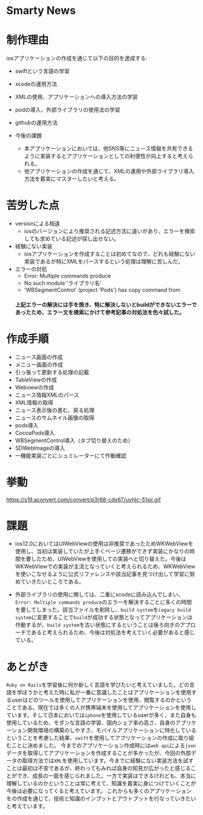 # Smarty News

# 制作理由

iosアプリケーションの作成を通じて以下の目的を達成する:

* swiftという言語の学習
* xcodeの運用方法
* XMLの使用、アプリケーションへの導入方法の学習
* podの導入、外部ライブラリの使用法の学習
* githubの運用方法

* 今後の課題
  * 本アプリケーションにおいては、他SNS等にニュース情報を共有できるように実装するとアプリケーションとしての利便性が向上すると考えられる。
  * 他アプリケーションの作成を通じて、XMLの運用や外部ライブラリ導入方法を着実にマスターしたいと考える。
  
# 苦労した点
- versionによる相違
  - iosのバージョンにより推奨される記述方法に違いがあり、エラーを検索しても求めている記述が探し出せない。
- 経験にない実装
  - iosアプリケーションを作成することは初めてなので、どれも経験にない実装であるが特にXMLをパースするという処理は理解に苦しんだ。
- エラーの対処
  - Error: Multiple commands produce
  - No such module 'ライブラリ名'
  - 'WBSegmentControl' (project 'Pods') has copy command from
  #### 上記エラーの解決には手を焼き、特に解決しないとbuildができないエラーであったため、エラー文を検索にかけて参考記事の対処法を色々試した。
  
# 作成手順
 - ニュース画面の作成
 - メニュー画面の作成
 - 引っ張って更新する処理の記載
 - TableViewの作成
 - Webviewの作成
 - ニュース情報XMLのパース
 - XML情報の取得
 - ニュース表示後の進む、戻る処理
 - ニュースのサムネイル画像の取得
 - pods導入
 - CocoaPods導入
 - WBSegmentControl導入（タブ切り替えのため）
 - SDWebImageの導入
 - 一機能実装ごとにシュミレーターにて作動確認
 
# 挙動
https://s19.aconvert.com/convert/p3r68-cdx67/uyhlc-51sir.gif

# 課題
 - ios12.0においてはUIWebViewの使用は非推奨であったためWKWebViewを使用し、当初は実装していたが上手くページ遷移ができず実装にかなりの時間を要したため、UIWebViewを使用しての実装へと切り替えた。今後はWKWebViewでの実装が主流となっていくと考えられるため、WKWebViewを使いこなせるように公式リファレンスや該当記事を見つけ出して学習に努めていきたいところである。
 
 - 外部ライブラリの使用に関しては、二重にxcodeに読み込んでしまい、`Error: Multiple commands produce`のエラーを解決することに多くの時間を要してしまった。該当ファイルを削除し、`build system`を`Legacy build system`に変更することで`build`が成功する状態となってアプリケーションは作動するが、`build system`を古い状態にするということは後ろ向きのアプローチであると考えられるため、今後は対処法を考えていく必要があると感じている。
 
# あとがき
`Ruby on Rails`を学習後に何か新しく言語を学びたいと考えていました。どの言語を学ぼうかと考えた時に私が一番に意識したことはアプリケーションを使用するuserはどのツールを使用してアプリケーションを使用、閲覧するのかということである。現在では多くの人が携帯端末を使用してアプリケーションを使用しています。そして日本においては`iphone`を使用しているuserが多く、また自身も使用しているため、モダンな言語の学習、国内シェア率の高さ、自身のアプリケーション開発環境の構築のしやすさ、モバイルアプリケーションに特化しているということを考慮した結果、`swift`を使用してアプリケーションの作成に取り組むことに決めました。
今までのアプリケーション作成時には`web api`による`json`データを取得してアプリケーションを作成することが多かったが、今回の外部データの取得方法では`XML`を使用しています。今までに経験にない実装方法を試すことは最初は不安であるが、終わってもみれば自身の知見が広がったと感じることができ、成長の一面を感じられました。一方で実装はできるけれども、本当に理解しているのかということは常に考えて、知識を着実に身につけていくことが今後は必要になってくると考えています。
これからも多くのアプリケーションをの作成を通じて、技術と知識のインプットとアウトプットを行なっていきたいと考えています。




